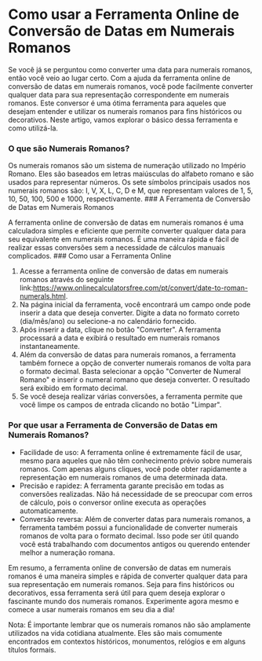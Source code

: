 Como usar a Ferramenta Online de Conversão de Datas em Numerais Romanos
=======================================================================

Se você já se perguntou como converter uma data para numerais romanos, então você veio ao lugar certo. Com a ajuda da ferramenta online de conversão de datas em numerais romanos, você pode facilmente converter qualquer data para sua representação correspondente em numerais romanos. Este conversor é uma ótima ferramenta para aqueles que desejam entender e utilizar os numerais romanos para fins históricos ou decorativos. Neste artigo, vamos explorar o básico dessa ferramenta e como utilizá-la.

### O que são Numerais Romanos?

Os numerais romanos são um sistema de numeração utilizado no Império Romano. Eles são baseados em letras maiúsculas do alfabeto romano e são usados para representar números. Os sete símbolos principais usados nos numerais romanos são: I, V, X, L, C, D e M, que representam valores de 1, 5, 10, 50, 100, 500 e 1000, respectivamente. ### A Ferramenta de Conversão de Datas em Numerais Romanos

A ferramenta online de conversão de datas em numerais romanos é uma calculadora simples e eficiente que permite converter qualquer data para seu equivalente em numerais romanos. É uma maneira rápida e fácil de realizar essas conversões sem a necessidade de cálculos manuais complicados. ### Como usar a Ferramenta Online

1. Acesse a ferramenta online de conversão de datas em numerais romanos através do seguinte link:<https://www.onlinecalculatorsfree.com/pt/convert/date-to-roman-numerals.html>.
2. Na página inicial da ferramenta, você encontrará um campo onde pode inserir a data que deseja converter. Digite a data no formato correto (dia/mês/ano) ou selecione-a no calendário fornecido.
3. Após inserir a data, clique no botão "Converter". A ferramenta processará a data e exibirá o resultado em numerais romanos instantaneamente.
4. Além da conversão de datas para numerais romanos, a ferramenta também fornece a opção de converter numerais romanos de volta para o formato decimal. Basta selecionar a opção "Converter de Numeral Romano" e inserir o numeral romano que deseja converter. O resultado será exibido em formato decimal.
5. Se você deseja realizar várias conversões, a ferramenta permite que você limpe os campos de entrada clicando no botão "Limpar".

### Por que usar a Ferramenta de Conversão de Datas em Numerais Romanos?

- Facilidade de uso: A ferramenta online é extremamente fácil de usar, mesmo para aqueles que não têm conhecimento prévio sobre numerais romanos. Com apenas alguns cliques, você pode obter rapidamente a representação em numerais romanos de uma determinada data.
- Precisão e rapidez: A ferramenta garante precisão em todas as conversões realizadas. Não há necessidade de se preocupar com erros de cálculo, pois o conversor online executa as operações automaticamente.
- Conversão reversa: Além de converter datas para numerais romanos, a ferramenta também possui a funcionalidade de converter numerais romanos de volta para o formato decimal. Isso pode ser útil quando você está trabalhando com documentos antigos ou querendo entender melhor a numeração romana.

Em resumo, a ferramenta online de conversão de datas em numerais romanos é uma maneira simples e rápida de converter qualquer data para sua representação em numerais romanos. Seja para fins históricos ou decorativos, essa ferramenta será útil para quem deseja explorar o fascinante mundo dos numerais romanos. Experimente agora mesmo e comece a usar numerais romanos em seu dia a dia!

Nota: É importante lembrar que os numerais romanos não são amplamente utilizados na vida cotidiana atualmente. Eles são mais comumente encontrados em contextos históricos, monumentos, relógios e em alguns títulos formais.